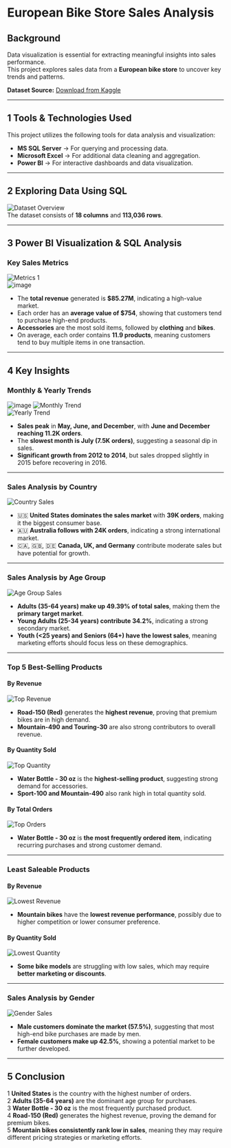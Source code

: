 #  European Bike Store Sales Analysis

##  Background  
Data visualization is essential for extracting meaningful insights into sales performance.  
This project explores sales data from a **European bike store** to uncover key trends and patterns.  

 **Dataset Source:** [Download from Kaggle](#)  

---

## 1️ Tools & Technologies Used  
This project utilizes the following tools for data analysis and visualization:  

-  **MS SQL Server** → For querying and processing data.  
-  **Microsoft Excel** → For additional data cleaning and aggregation.  
-  **Power BI** → For interactive dashboards and data visualization.  

---

## 2️ Exploring Data Using SQL  
![Dataset Overview](https://github.com/user-attachments/assets/4ace3351-80c5-4797-b43e-62e0bfedb0ff)  
The dataset consists of **18 columns** and **113,036 rows**.  

---

## 3️ Power BI Visualization & SQL Analysis  

###  **Key Sales Metrics**  
![Metrics 1](https://github.com/user-attachments/assets/c8e42fb3-e8d6-4b3d-a6b4-1bf2167e1eef)  
![image](https://github.com/user-attachments/assets/6989ee4a-beb2-4171-b658-7fbaec5dd3ea)
  
- The **total revenue** generated is **$85.27M**, indicating a high-value market.  
- Each order has an **average value of $754**, showing that customers tend to purchase high-end products.  
- **Accessories** are the most sold items, followed by **clothing** and **bikes**.  
- On average, each order contains **11.9 products**, meaning customers tend to buy multiple items in one transaction.  

---

## 4️ Key Insights  

###  **Monthly & Yearly Trends**  
![image](https://github.com/user-attachments/assets/ee8bd229-63b7-463d-8e91-2891f6a6b31e)
![Monthly Trend](https://github.com/user-attachments/assets/73ce4d28-be32-4969-b7db-654344b82e7b)  
![Yearly Trend](https://github.com/user-attachments/assets/4be8a17a-5f3e-4ad8-9cb7-12a63ca6139d)  

- **Sales peak** in **May, June, and December**, with **June and December reaching 11.2K orders**.  
- The **slowest month is July (7.5K orders)**, suggesting a seasonal dip in sales.  
- **Significant growth from 2012 to 2014**, but sales dropped slightly in 2015 before recovering in 2016.  

---

###  **Sales Analysis by Country**  
![Country Sales](https://github.com/user-attachments/assets/38cf2097-d9ee-4a8e-9216-03c4e6ff1a7e)  

- 🇺🇸 **United States dominates the sales market** with **39K orders**, making it the biggest consumer base.  
- 🇦🇺 **Australia follows with 24K orders**, indicating a strong international market.  
- 🇨🇦, 🇬🇧, 🇩🇪 **Canada, UK, and Germany** contribute moderate sales but have potential for growth.  

---

###  **Sales Analysis by Age Group**  
![Age Group Sales](https://github.com/user-attachments/assets/56536b11-1cd5-4588-8859-958f581bcd9a)  

- **Adults (35-64 years) make up 49.39% of total sales**, making them the **primary target market**.  
- **Young Adults (25-34 years) contribute 34.2%**, indicating a strong secondary market.  
- **Youth (<25 years) and Seniors (64+) have the lowest sales**, meaning marketing efforts should focus less on these demographics.  

---

###  **Top 5 Best-Selling Products**  

#### **By Revenue**  
![Top Revenue](https://github.com/user-attachments/assets/7ba8a7fa-2801-49ec-a917-686898d4728d)  
  
- **Road-150 (Red)** generates the **highest revenue**, proving that premium bikes are in high demand.  
- **Mountain-490 and Touring-30** are also strong contributors to overall revenue.  

#### **By Quantity Sold**  
![Top Quantity](https://github.com/user-attachments/assets/00d97a54-2356-4a79-812f-6cfd7d986471)  

- **Water Bottle - 30 oz** is the **highest-selling product**, suggesting strong demand for accessories.  
- **Sport-100 and Mountain-490** also rank high in total quantity sold.  

#### **By Total Orders**  
![Top Orders](https://github.com/user-attachments/assets/bf01b9b9-e2ee-49ec-af11-d28b4f46356c)  

- **Water Bottle - 30 oz** is **the most frequently ordered item**, indicating recurring purchases and strong customer demand.  

---

###  **Least Saleable Products**  

#### **By Revenue**  
![Lowest Revenue](https://github.com/user-attachments/assets/ea3c76b7-ede3-4e80-8689-a80e6615b977)  

- **Mountain bikes** have the **lowest revenue performance**, possibly due to higher competition or lower consumer preference.  

#### **By Quantity Sold**  
![Lowest Quantity](https://github.com/user-attachments/assets/11713738-b048-4561-84bc-d3fc9aa022f8) 

- **Some bike models** are struggling with low sales, which may require **better marketing or discounts**.  

---

###  **Sales Analysis by Gender**  
![Gender Sales](https://github.com/user-attachments/assets/19d61ee7-a113-470a-98fd-f1ff8aaa1c37)  

- **Male customers dominate the market (57.5%)**, suggesting that most high-end bike purchases are made by men.  
- **Female customers make up 42.5%**, showing a potential market to be further developed.  

---

##  5️ Conclusion  
1️ **United States** is the country with the highest number of orders.  
2️ **Adults (35-64 years)** are the dominant age group for purchases.  
3️ **Water Bottle - 30 oz** is the most frequently purchased product.  
4️ **Road-150 (Red)** generates the highest revenue, proving the demand for premium bikes.  
5️ **Mountain bikes consistently rank low in sales**, meaning they may require different pricing strategies or marketing efforts.  


